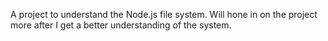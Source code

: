 A project to understand the Node.js file system. 
Will hone in on the project more after I get a better understanding of the system.